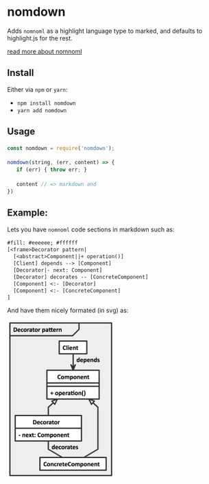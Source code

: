 # nomdown

Adds `nomnoml` as a highlight language type to marked, and defaults to highlight.js for the rest.

[read more about nomnoml](http://www.nomnoml.com/)

## Install 

Either via `npm` or `yarn`:
* `npm install nomdown`
* `yarn add nomdown`

## Usage

```js
const nomdown = require('nomdown');

nomdown(string, (err, content) => {
   if (err) { throw err; }
   
   content // => markdown and 
})
```

## Example:

Lets you have `nomnoml` code sections in markdown such as:

```nomnoml
#fill: #eeeeee; #ffffff
[<frame>Decorator pattern|
  [<abstract>Component||+ operation()]
  [Client] depends --> [Component]
  [Decorator|- next: Component]
  [Decorator] decorates -- [ConcreteComponent]
  [Component] <:- [Decorator]
  [Component] <:- [ConcreteComponent]
]
```

And have them nicely formated (in svg) as:

<img src="https://raw.githubusercontent.com/stefanpenner/nomdown/master/assets/example.png" height="370px" >
